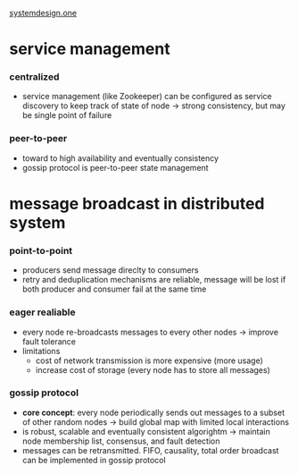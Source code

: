 [systemdesign.one](https://systemdesign.one/gossip-protocol/)

# service management
### centralized
- service management (like Zookeeper) can be configured as service discovery to keep track of state of node -> strong consistency, but may be single point of failure
### peer-to-peer
- toward to high availability and eventually consistency
- gossip protocol is peer-to-peer state management

# message broadcast in distributed system
### point-to-point
- producers send message direclty to consumers
- retry and deduplication mechanisms are reliable, message will be lost if both producer and consumer fail at the same time
### eager realiable
- every node re-broadcasts messages to every other nodes -> improve fault tolerance
- limitations
	- cost of network transmission is more expensive (more usage)
	- increase cost of storage (every node has to store all messages)
### gossip protocol
- **core concept**: every node periodically sends out messages to a subset of other random nodes -> build global map with limited local interactions
- is robust, scalable and eventually consistent algorightm -> maintain node membership list, consensus, and fault detection
- messages can be retransmitted. FIFO, causality, total order broadcast can be implemented in gossip protocol
